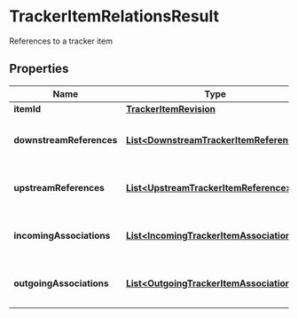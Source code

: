 

# TrackerItemRelationsResult

References to a tracker item

## Properties

| Name | Type | Description | Notes |
|------------ | ------------- | ------------- | -------------|
|**itemId** | [**TrackerItemRevision**](TrackerItemRevision.md) |  |  [optional] |
|**downstreamReferences** | [**List&lt;DownstreamTrackerItemReference&gt;**](DownstreamTrackerItemReference.md) | References and associations to the item |  [optional] |
|**upstreamReferences** | [**List&lt;UpstreamTrackerItemReference&gt;**](UpstreamTrackerItemReference.md) | References and associations to the item |  [optional] |
|**incomingAssociations** | [**List&lt;IncomingTrackerItemAssociation&gt;**](IncomingTrackerItemAssociation.md) | References and associations to the item |  [optional] |
|**outgoingAssociations** | [**List&lt;OutgoingTrackerItemAssociation&gt;**](OutgoingTrackerItemAssociation.md) | References and associations to the item |  [optional] |



